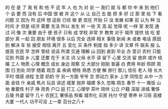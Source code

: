的
在
是
了
我
有
和
他
不
这
年
人
也
为
对
说
一
我们
就
与
都
你
中
来
到
他们
个
会
要
而
没有
后
中国
很
被
并
这个
从
让
自己
去
能
把
多
好
过
那
里
给
下
看
问题
又
因为
所
这样
想
这些
已经
做
更
现在
开始
只
没
发展
如果
前
认为
种
当
时间
才
但是
经济
需要
生活
所以
发生
听
一些
天
高
起
觉得
呢
一样
家
发现
通过
问
像
次
重要
由于
便
孩子
只有
成
学校
非常
岁
教育
对于
城市
提供
钱
吃
爱
部分
真
一起
回
朋友
环境
很多
以后
完全
选择
相关
事情
新闻
未
或者
电话
原因
别
解决
车
些
接受
相信
离开
五
变化
买
条件
制度
指
多少
讲
文章
件
联系
报
么
提高
农民
早
怎样
曾经
说话
所谓
交通
理解
山
回到
直到
毕业
办
意识
农村
只能
见到
外国
乡
儿童
还要
在于
关注
词
父母
水平
读
留下
心里
交流
留
放弃
或许
结婚
工人
物质
心理
概念
成长
身边
观察
交
大部分
刚刚
普遍
白
费用
年龄
照顾
周围
归
到处
同学
随着
观念
盖
疾病
牺牲
熟悉
方便
解
旅行
那儿
信任
老人
陪
长大
平时
情感
进程
生意
奶奶
守
另一方面
爷爷
怎
劳动力
家乡
上学
同性恋
从中
一方面
金钱
什
亲戚
焦点
玩具
讲述
城里
抛弃
福建
多久
忽略
陌生
春节
十一
晚饭
山地
重要性
村子
挣
昂贵
户口
庭
打工
心理学
茶叶
陪伴
公立
户籍
深层
进城
奢侈
丘陵
外婆
留守
几十
农民工
奢侈品
照看
城市化
买房
托付
守望
寄养
补习班
高楼大厦
一代人
功不可没
上一辈
百分之八十
